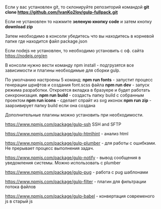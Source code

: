 Если у вас установлен git, то склонируйте репозиторий командой 
**git clone https://github.com/IvanKo2lov/gulp-fullpack.git**

Если не установлен то нажмите **зеленую кнопку code** и затем кнопку **download zip**

Затем необходимо в консоли убедитесь что вы находитесь в корневой папке где находится файл package.json

Если nodejs не установлен, то необходимо установить с оф. сайта https://nodejs.org/en

В консоли нужно вести команду npm install - подгрузятся все зависимости и плагины необходимые для сборки gulp.

По умолчанию настроены 5 команд:
**npm run fonts** - запустит процесс генерации шрифтов и создания font.scss файла
**npm run dev** - запуск режима разработки. Откроется вкладка в бразуере и будет работать синхронизация.
**npm run build** - создасть папку build с собранным проектом
**npm run icons** - сделает спрайт из svg иконок
**npm run zip** - заарзивирует папку build если она создана

Дополнительные плагины можно установить при необходимости.

https://www.npmjs.com/package/gulp-ssh SSH and SFTP

https://www.npmjs.com/package/gulp-htmlhint  - анализ html

https://www.npmjs.com/package/gulp-plumber - для работы с ошибками. Не прерывает процесс выполнения задач.

https://www.npmjs.com/package/gulp-notify - вывод сообщения в уведомления системы. Можно использовать с plumber

https://www.npmjs.com/package/gulp-pug - работа с pug шаблонами

https://www.npmjs.com/package/gulp-filter - плагин для фильтрации потока файлов

https://www.npmjs.com/package/gulp-babel -  конвертация современого js в старый js
